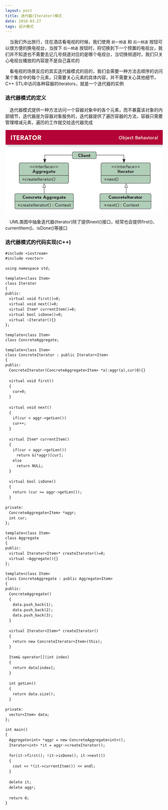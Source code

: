```yaml
---
layout: post
title: 迭代器(Iterator)模式
date: 2018-03-27
tags: 设计模式
---
```


　当我们外出旅行，住在酒店看电视的时候，我们使用 `前一频道` 和 `后一频道` 按钮可以很方便的换电视台，当按下 `后一频道` 按钮时，将切换到下一个预置的电视台，我们并不知道也不需要去记几号频道对应的是哪个电视台，当切换频道时，我们只关心电视台播放的内容是不是自己喜欢的

　看电视的场景反应的其实迭代器模式的目的，我们会需要一种方法去顺序的访问某个集合中的每个元素，只需要关心元素的具体内容，并不需要关心其他细节，C++ STL中访问各种容器的iterators，就是一个迭代器的实例

### 迭代器模式的定义

　迭代器模式提供一种方法访问一个容器对象中的各个元素，而不暴露该对象的内部细节，迭代器是为容器对象服务的，迭代器提供了遍历容器的方法，容器只需要管理增减元素，遍历的工作就交给迭代器完成

![](/images/posts/DesignPattern/Iterator.jpg)

　UML类图中抽象迭代器(Iterator)除了提供next()接口，经常也会提供first()、currentItem()、isDone()等接口

### 迭代器模式的代码实现(C++)

```
#include <iostream>
#include <vector>

using namespace std;

template<class Item>
class Iterator
{
public:
　virtual void first()=0;
　virtual void next()=0;
　virtual Item* currentItem()=0;
　virtual bool isDone()=0;
　virtual ~Iterator(){}
};

template<class Item>
class ConcreteAggregate;

template<class Item>
class ConcreteIterator : public Iterator<Item>
{
public:
　ConcreteIterator(ConcreteAggregate<Item> *a):aggr(a),cur(0){}
　
　virtual void first()
　{
　　cur=0;
　}
　
　virtual void next()
　{
　　if(cur < aggr->getLen())
　　cur++;
　}
　
　virtual Item* currentItem()
　{
　　if(cur < aggr->getLen())
　　　return &(*aggr)[cur];
　　else
　　　return NULL;
　}

　virtual bool isDone()
　{
　　return (cur >= aggr->getLen());
　}

private:
　ConcreteAggregate<Item> *aggr;
　int cur;
};

template<class Item>
class Aggregate
{
public:
　virtual Iterator<Item>* createIterator()=0;
　virtual ~Aggregate(){}
};

template<class Item>
class ConcreteAggregate : public Aggregate<Item>
{
public:
　ConcreteAggregate()
　{
　　data.push_back(1);
　　data.push_back(2);
　　data.push_back(3);
　}

　virtual Iterator<Item>* createIterator()
　{
　　return new ConcreteIterator<Item>(this);
　}

　Item& operator[](int index)
　{
　　return data[index];
　}

　int getLen()
　{
　　return data.size();
　}

private:
　vector<Item> data;
};

int main()
{
　Aggregate<int> *aggr = new ConcreteAggregate<int>();
　Iterator<int> *it = aggr->createIterator();

　for(it->first(); !it->isDone(); it->next())
　{
　　cout << *(it->currentItem()) << endl;
　}
　
　delete it;
　delete aggr;
　
　return 0;
}

```




